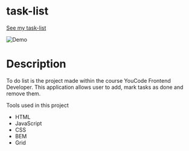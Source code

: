# task-list

[See my task-list](https://krzysztof0607.github.io/task-list/)

![Demo](images/demo.gif)

# Description

To do list is the project made within the course YouCode Frontend Developer. This application allows user to add, mark tasks as done and remove them.

Tools used in this project
- HTML
- JavaScript
- CSS
- BEM
- Grid
